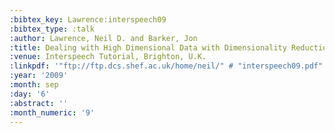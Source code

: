 ```yaml
---
:bibtex_key: Lawrence:interspeech09
:bibtex_type: :talk
:author: Lawrence, Neil D. and Barker, Jon
:title: Dealing with High Dimensional Data with Dimensionality Reduction
:venue: Interspeech Tutorial, Brighton, U.K.
:linkpdf: '"ftp://ftp.dcs.shef.ac.uk/home/neil/" # "interspeech09.pdf"'
:year: '2009'
:month: sep
:day: '6'
:abstract: ''
:month_numeric: '9'
---
```

